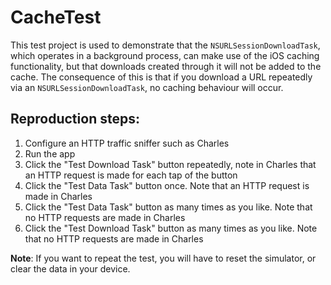 CacheTest
=========

This test project is used to demonstrate that the `NSURLSessionDownloadTask`, which operates in a background process, can make use of the iOS caching functionality, but that downloads created through it will not be added to the cache. The consequence of this is that if you download a URL repeatedly via an `NSURLSessionDownloadTask`, no caching behaviour will occur.

Reproduction steps:
-------------------

1. Configure an HTTP traffic sniffer such as Charles
2. Run the app
3. Click the "Test Download Task" button repeatedly, note in Charles that an HTTP request is made for each tap of the button
4. Click the "Test Data Task" button once. Note that an HTTP request is made in Charles
5. Click the "Test Data Task" button as many times as you like. Note that no HTTP requests are made in Charles
6. Click the "Test Download Task" button as many times as you like. Note that no HTTP requests are made in Charles

**Note**: If you want to repeat the test, you will have to reset the simulator, or clear the data in your device. 
